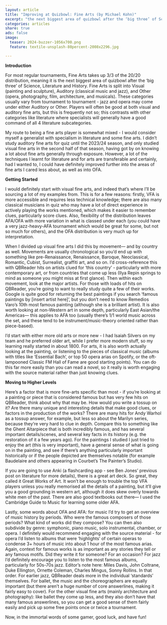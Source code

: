 ```yaml
---
layout: article
title: "Improving at Quizbowl: Fine Arts (by Michael Kohn)"
excerpt: "the next biggest area of quizbowl after the ‘big three’ of Science, Literature and History"
categories: articles
share: true
ads: false
image:
  teaser: 2024-buzzer-1056x700.png
  feature: textile-unsplash-80percent-2008x2296.jpg

---
```

**Introduction**

For most regular tournaments, Fine Arts takes up 3/3 of the 20/20 distribution, meaning it is the next biggest area of quizbowl after the ‘big three’ of Science, Literature and History. Fine Arts is split into Visual (painting and sculpture), Auditory (classical music and jazz), and Other (opera, photography, film, architecture, and musicals). These categories usually vary from tournament to tournament - jazz and opera may come under either Auditory or Other. Players will often be good at both visual and auditory fine arts, but this is frequently not so; this contrasts with other categories like literature where specialists will generally have a good command of all 4 literature subcategories.

My route to being a fine arts player is somewhat mixed - I would consider myself a generalist with specialism in literature and some fine arts. I didn’t study auditory fine arts for quiz until the 2023/24 season, and only studied visual fine arts in the second half of that season, having got by on knowing a lot about fine arts generally through exposure. However, a lot of the techniques I learnt for literature and for arts are transferable and certainly, had I wanted to, I could have definitely improved further into the areas of fine arts I cared less about, as well as into OFA.

**Getting Started**

I would definitely start with visual fine arts, and indeed that’s where I’ll be sourcing a lot of my examples from. This is for a few reasons: firstly, VFA is more accessible and requires less technical knowledge; there are also many classical musicians in quiz who may have a lot of direct experience in actively playing the works mentioned, which makes it easier to remember clues, particularly score clues. Also, flexibility of the distribution leaves AFA/OFA with more variation in what is classed under each (you could have a very jazz-heavy-AFA tournament which would be great for some, but not so much for others), and the OFA distribution is very much up for interpretation.

When I divided up visual fine arts I did this by movement— and by country as well. Movements are usually chronological so you’d end up with something like pre-Renaissance, Renaissance, Baroque, Neoclassical, Romantic, Cubist, Surrealist, graffiti art, and so on. I’d cross-reference this with QBReader hits on artists clued for ‘this country’ - particularly with more contemporary art, or from countries that come up less (Ilya Repin springs to mind as someone you might miss at first glance). Then within each movement, look at the major artists. For those with loads of hits on QBReader, you’re going to want to really study quite a few of their works. Google is quite good for returning the best paintings if you search ‘famous paintings by [insert artist here]’, but you don’t need to know Remedios Varo’s 10th most famous painting (although she is a brilliant artist). It is also worth looking at non-Western art in some depth, particularly East Asian/the Americas— this applies to AFA too (usually there’s 1/1 world music across the set, and these tend to be instrument/music-theory oriented rather than piece-based).

I’d start with either more old arts or more new - I had Isaiah Silvers on my team and he preferred older art, while I prefer more modern stuff, so my learning really started in about 1800. For arts, it is also worth actually looking at the painting, or listening to the pieces of classical music (albums with titles like ‘Essential Bach’, or top 50 opera arias on Spotify, or the oft-lampooned Classic FM Hall of Fame are good starting points). You can do this far more easily than you can read a novel, so it really is worth engaging with the source material rather than just knowing clues.

**Moving to Higher Levels**

Here’s a factor that is more fine-arts specific than most - if you’re looking at a painting or piece that is considered famous but has very few hits on QBReader, think about why that may be. How would you write a tossup on it? Are there many unique and interesting details that make good clues, or factors in the production of the works? There are many hits for Andy Warhol as a tossup answer, for example, but less so about the Marilyn series, because they’re very hard to clue in depth. Compare this to something like the Ghent Altarpiece that is both incredibly famous, and has several important details/scenes, and several key facts in its history (e.g. the restoration of it a few years ago). For the paintings I studied I just tried to enjoy the art (this is very important), have a general sense of what is going on in the painting, and see if there’s anything particularly important historically or if the people depicted are themselves notable (for example Baudelaire and others appearing in Courbet’s The Painter’s Studio).

If you are going to use Anki (a flashcarding app - see Ben Jones’ previous post on literature for more details), there is a great art deck. So great, they called it Great Works of Art. It won’t be enough to trouble the top VFA players unless you really memorised all the details of a painting, but it’ll give you a good grounding in western art, although it does skew overly towards white men of the past. There are also good textbooks out there— I used the Cambridge Guide to Music for learning some older AFA.

Lastly, some words about OFA and AFA: for music I’d try to get an overview of music history by periods. Who were the famous composers of those periods? What kind of works did they compose? You can then also subdivide by genre: symphonic, piano music, solo instrumental, chamber, or opera. I definitely would recommend engaging with the source material - for opera I’d listen to albums that were ‘highlights’ of certain operas to condense 3+ hours of music into about 1 hour of the most famous arias. Again, context for famous works is as important as any stories they tell or any famous motifs. Did they write it for someone? For an occasion? For jazz I’d definitely encourage you to listen to the most famous albums, particularly for 50s-70s jazz. Editor’s note here: Miles Davis, John Coltrane, Duke Ellington, Ornette Coleman, Charles Mingus, Sonny Rollins. In that order. For earlier jazz, QBReader deals more in the individual ‘standards’ themselves. For ballet, the music and the choreographers are equally important (but there aren’t a huge number of core answerlines, making it fairly easy to cover). For the other visual fine arts (mainly architecture and photography): like ballet they come up less, and they also don’t have that many famous answerlines, so you can get a good sense of them fairly easily and pick up some free points once or twice a tournament.

Now, in the immortal words of some gamer, good luck, and have fun!
